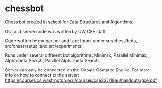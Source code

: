 # chessbot
Chess bot created in school for Data Structures and Algorithms. 

GUI and server code was written by UW CSE staff.

Code written by my partner and I are found under src/chess/bots, src/chess/setup, and src/experiments.

Runs under several different bot algorithms: Minimax, Parallel Minimax, Alpha-beta Search, Parallel Alpha-beta Search.

Server can only be connected on the Google Compute Engine.
For more info on how to connect to the server: https://courses.cs.washington.edu/courses/cse332/19au/handouts/gce.pdf
